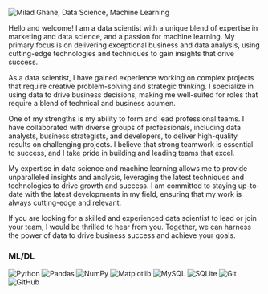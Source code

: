 ![Milad Ghane, Data Science, Machine Learning](https://live.staticflickr.com/65535/52801443427_17b4a31279_k.jpg)

Hello and welcome! I am a data scientist with a unique blend of expertise in marketing and data science, and a passion for machine learning. My primary focus is on delivering exceptional business and data analysis, using cutting-edge technologies and techniques to gain insights that drive success.

As a data scientist, I have gained experience working on complex projects that require creative problem-solving and strategic thinking. I specialize in using data to drive business decisions, making me well-suited for roles that require a blend of technical and business acumen.

One of my strengths is my ability to form and lead professional teams. I have collaborated with diverse groups of professionals, including data analysts, business strategists, and developers, to deliver high-quality results on challenging projects. I believe that strong teamwork is essential to success, and I take pride in building and leading teams that excel.

My expertise in data science and machine learning allows me to provide unparalleled insights and analysis, leveraging the latest techniques and technologies to drive growth and success. I am committed to staying up-to-date with the latest developments in my field, ensuring that my work is always cutting-edge and relevant.

If you are looking for a skilled and experienced data scientist to lead or join your team, I would be thrilled to hear from you. Together, we can harness the power of data to drive business success and achieve your goals.

### ML/DL
![Python](https://img.shields.io/badge/python-3670A0?style=for-the-badge&logo=python&logoColor=ffdd54)
![Pandas](https://img.shields.io/badge/pandas-%23150458.svg?style=for-the-badge&logo=pandas&logoColor=white)
![NumPy](https://img.shields.io/badge/numpy-%23013243.svg?style=for-the-badge&logo=numpy&logoColor=white)
![Matplotlib](https://img.shields.io/badge/Matplotlib-%23ffffff.svg?style=for-the-badge&logo=Matplotlib&logoColor=black)
![MySQL](https://img.shields.io/badge/mysql-%2300f.svg?style=for-the-badge&logo=mysql&logoColor=white)
![SQLite](https://img.shields.io/badge/sqlite-%2307405e.svg?style=for-the-badge&logo=sqlite&logoColor=white)
![Git](https://img.shields.io/badge/git-%23F05033.svg?style=for-the-badge&logo=git&logoColor=white)
![GitHub](https://img.shields.io/badge/github-%23121011.svg?style=for-the-badge&logo=github&logoColor=white)
